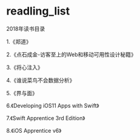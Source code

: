 # readling_list
2018年读书目录

1.《郑道》

2.《点石成金-访客至上的Web和移动可用性设计秘籍》

3.《将心注入》

4.《谁说菜鸟不会数据分析》

5.《界与面》

6.《Developing iOS11 Apps with Swift》

7.《Swift Apprentice 3rd Edition》

8.《iOS Apprentice v6》
